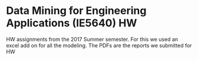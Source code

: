 # Data Mining for Engineering Applications (IE5640) HW


HW assignments from the 2017 Summer semester. For this we used an excel add on for all the modeling. The PDFs are the reports we submitted for HW